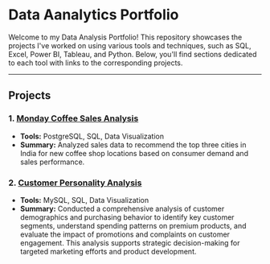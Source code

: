 # Data Aanalytics Portfolio

Welcome to my Data Analysis Portfolio! This repository showcases the projects I've worked on using various tools and techniques, such as SQL, Excel, Power BI, Tableau, and Python. Below, you'll find sections dedicated to each tool with links to the corresponding projects.


---
## Projects

### 1. [Monday Coffee Sales Analysis](./Monday%20Coffee)
   - **Tools:** PostgreSQL, SQL, Data Visualization
   - **Summary:** Analyzed sales data to recommend the top three cities in India for new coffee shop locations based on consumer demand and sales performance.

### 2. [Customer Personality Analysis](./CognoRise%20Internship/Customer%20Personality%20Analysis)
   - **Tools:** MySQL, SQL, Data Visualization
   - **Summary:** Conducted a comprehensive analysis of customer demographics and purchasing behavior to identify key customer segments, understand spending patterns on premium products, and evaluate the impact of promotions and complaints on customer engagement. This analysis supports strategic decision-making for targeted marketing efforts and product development.

